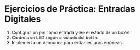# Ejercicios de Práctica: Entradas Digitales

1. Configura un pin como entrada y lee el estado de un botón.
2. Controla un LED según el estado del botón.
3. Implementa un debounce para evitar lecturas erróneas.
